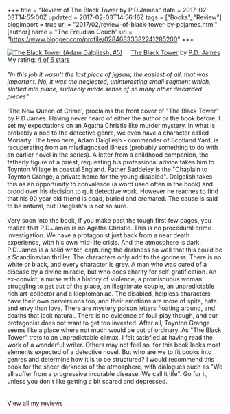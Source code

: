 +++
title = "Review of The Black Tower by P.D.James"
date = 2017-02-03T14:55:00Z
updated = 2017-02-03T14:56:16Z
tags = ["Books", "Review"]
blogimport = true 
url = "2017/02/review-of-black-tower-by-pdjames.html"
[author]
	name = "The Freudian Couch"
	uri = "https://www.blogger.com/profile/02846833382241285200"
+++

<div dir="ltr" style="text-align: left;" trbidi="on">
<a href="https://www.goodreads.com/book/show/3833.The_Black_Tower" style="float: left; padding-right: 20px;"><img alt="The Black Tower (Adam Dalgliesh, #5)" border="0" src="https://images.gr-assets.com/books/1321172468m/3833.jpg" /></a><a href="https://www.goodreads.com/book/show/3833.The_Black_Tower">The Black Tower</a> by <a href="https://www.goodreads.com/author/show/344522.P_D_James">P.D. James</a><br />
My rating: <a href="https://www.goodreads.com/review/show/1893640258">4 of 5 stars</a><br />
<br />
<i>"In this job it wasn't the last piece of jigsaw, the easiest of all, that was important. No, it was the neglected, uninteresting small segment which, slotted into place, suddenly made sense of so many other discarded pieces"</i><br />
<br />
'The New Queen of Crime', proclaims the front cover of "The Black Tower" by P.D.James. Having never heard of either the author or the book before, I set my expectations on an Agatha Christie like murder mystery. In what is probably a nod to the detective genre, we even have a character called Moriarty. The hero here, Adam Dalgliesh - commander of Scotland Yard, is recuperating from an misdiagnosed illness (probably something to do with an earlier novel in the series). A letter from a childhood companion, the fatherly figure of a priest, requesting his professional advice takes him to Toynton Village in coastal England. Father Baddeley is the "Chaplain to Toynton Grange, a private home for the young disabled". Dalgelish takes this as an opportunity to convalesce (a word used often in the book) and brood over his decision to quit detective work. However he reaches to find that his 90 year old friend is dead, buried and cremated. The cause is said to be natural, but Daeglish's is not so sure.<br />
<br />
Very soon into the book, if you make past the tough first few pages, you realize that P.D.James is no Agatha Christie. This is no procedural crime investigation. We have a protagonist just back from a near death experience, with his own mid-life crisis. And the atmosphere is dark. P.D.James is a solid writer, capturing the darkness so well that this could be a Scandinavian thriller. The characters only add to the goriness. There is no white or black, and every character is grey. A man who was cured of a disease by a divine miracle, but who does charity for self-gratification. An ex-convict, a nurse with a history of violence, a promiscuous woman struggling to get out of the place, an illegitimate couple, an unpredictable rich art-collector and a kleptomaniac. The disabled, helpless characters have their own perversions too, and their emotions are more of spite, hate and envy than love. There are mystery poison letters floating around, and deaths that look natural. There is no evidence of foul-play though, and our protagonist does not want to get too invested. After all, Toynton Grange seems like a place where not much would be out of ordinary. As "The Black Tower" trots to an unpredictable climax, I felt satisfied at having read the work of a wonderful writer. Others may not feel so, for this book lacks most elements expected of a detective novel. But who are we to fit books into genres and determine how it is to be structured? I would recommend this book for the sheer darkness of the atmosphere, with dialogues such as "We all suffer from a progressive incurable disease. We call it life". Go for it, unless you don't like getting a bit scared and depressed.<br />
<br />
<br />
<a href="https://www.goodreads.com/review/list/4391307-adarsh">View all my reviews</a><br />
<div>
<br /></div>
</div>

